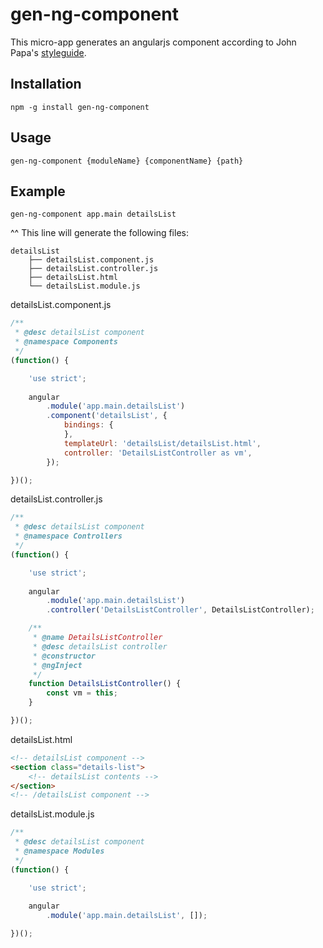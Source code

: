 # gen-ng-component

This micro-app generates an angularjs component according to John Papa's [styleguide](https://github.com/johnpapa/angular-styleguide).

## Installation
```
npm -g install gen-ng-component
```

## Usage
```
gen-ng-component {moduleName} {componentName} {path}
```

## Example
```
gen-ng-component app.main detailsList
```
^^ This line will generate the following files:
```
detailsList
    ├── detailsList.component.js
    ├── detailsList.controller.js
    ├── detailsList.html
    └── detailsList.module.js
```
detailsList.component.js
```javascript
/**
 * @desc detailsList component
 * @namespace Components
 */
(function() {

    'use strict';
    
    angular
        .module('app.main.detailsList')
        .component('detailsList', {
            bindings: {
            },
            templateUrl: 'detailsList/detailsList.html',
            controller: 'DetailsListController as vm',
        });

})();
```
detailsList.controller.js
```javascript
/**
 * @desc detailsList component
 * @namespace Controllers
 */
(function() {

    'use strict';
    
    angular
        .module('app.main.detailsList')
        .controller('DetailsListController', DetailsListController);

    /**
     * @name DetailsListController
     * @desc detailsList controller
     * @constructor
     * @ngInject
     */
    function DetailsListController() {
        const vm = this;
    }

})();
```
detailsList.html
```html
<!-- detailsList component -->
<section class="details-list">
    <!-- detailsList contents -->
</section>
<!-- /detailsList component -->
```
detailsList.module.js
```javascript
/**
 * @desc detailsList component
 * @namespace Modules
 */
(function() {

    'use strict';
    
    angular
        .module('app.main.detailsList', []);

})();
```